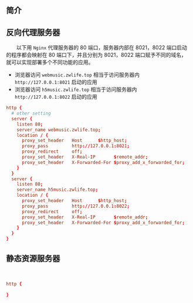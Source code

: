 ## 简介



## 反向代理服务器

&emsp;&emsp;以下用 `Nginx` 代理服务器的 80 端口，服务器内部在 8021，8022 端口启动的程序都会映射在 80 端口下，并且分别为 8021，8022 端口赋予不同的域名，就可以实现部署多个不同功能的应用。

+ 浏览器访问 `webmusic.zwlife.top` 相当于访问服务器内 `http://127.0.0.1:8021` 启动的应用
+ 浏览器访问 `h5music.zwlife.top` 相当于访问服务器内 `http://127.0.0.1:8022` 启动的应用

```conf
http {
  # other setting
  server {
    listen 80;
    server_name webmusic.zwlife.top;
    location / {
      proxy_set_header   Host      $http_host;
      proxy_pass         http://127.0.0.1:8021;
      proxy_redirect     off;
      proxy_set_header   X-Real-IP       $remote_addr;
      proxy_set_header   X-Forwarded-For $proxy_add_x_forwarded_for;
    }
  }
  server {
    listen 80;
    server_name h5music.zwlife.top;
    location / {
      proxy_set_header   Host      $http_host;
      proxy_pass         http://127.0.0.1:8022;
      proxy_redirect     off;
      proxy_set_header   X-Real-IP       $remote_addr;
      proxy_set_header   X-Forwarded-For $proxy_add_x_forwarded_for;
    }
  }
}
```

## 静态资源服务器

&emsp;&emsp;

```conf
http {
  
}
```